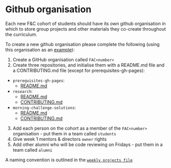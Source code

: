 # Github organisation

Each new F&C cohort of students should have its own github organisation in which
to store group projects and other materials they co-create throughout the curriculum.

To create a new github organisation please complete the following (using this organisation as an [example](https://github.com/FAC10)):

1. Create a GitHub organisation called `FAC<number>`
2. Create three repositories, and initialise them with a README.md file and a CONTRIBUTING.md file (except for prerequisites-gh-pages):
  + `prerequisites-gh-pages`:
    + [README.md](https://github.com/FAC10/prerequisites-gh-pages/blob/master/README.md)
  + `research`:
    + [README.md](https://github.com/FAC10/research/blob/master/README.md)
    + [CONTRIBUTING.md](https://github.com/FAC10/research/blob/master/CONTRIBUTING.md)
  + `morning-challenge-solutions`:
    + [README.md](https://github.com/FAC10/morning-challenge-solutions/blob/master/README.md)
    + [CONTRIBUTING.md](https://github.com/FAC10/morning-challenge-solutions/blob/master/CONTRIBUTING.md)
3. Add each person on the cohort as a member of the `FAC<number>` organisation - put them in a team called `students`
4. Give week 1 mentors & directors `owner` rights
5. Add other alumni who will be code reviewing on Fridays - put them in a team called `alumni`

A naming convention is outlined in the [`weekly projects file`](https://github.com/foundersandcoders/master-reference/blob/master/coursebook/general/weekly-projects.md)
